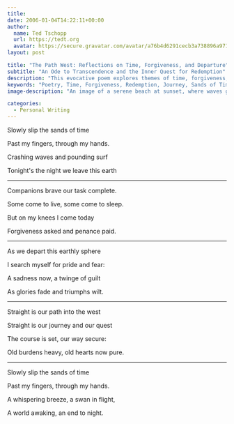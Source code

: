 ```yaml
---
title: 
date: 2006-01-04T14:22:11+00:00
author:
  name: Ted Tschopp
  url: https://tedt.org
  avatar: https://secure.gravatar.com/avatar/a76b4d6291cecb3a738896a971bfb903?s=512&d=mp&r=g
layout: post

title: "The Path West: Reflections on Time, Forgiveness, and Departure"
subtitle: "An Ode to Transcendence and the Inner Quest for Redemption"
description: "This evocative poem explores themes of time, forgiveness, and the human quest for redemption. Through imagery of the ocean, sand, and a journey into the west, the poet conveys a sense of longing, reflection, and peaceful acceptance of life's inevitable end."
keywords: "Poetry, Time, Forgiveness, Redemption, Journey, Sands of Time, Reflection, Human Quest, Departure, Earthly Sphere, Triumph, Penance"
image-description: "An image of a serene beach at sunset, where waves gently lap the shore and sands slip through outstretched fingers. A lone figure stands in contemplation, symbolizing the reflections on time, forgiveness, and life's journey expressed in the poem."

categories:
  - Personal Writing
---
```


Slowly slip the sands of time  

Past my fingers, through my hands.  

Crashing waves and pounding surf  

Tonight's the night we leave this earth

* * *

Companions brave our task complete.  

Some come to live, some come to sleep.  

But on my knees I come today

Forgiveness asked and penance paid.

* * *

As we depart this earthly sphere  

I search myself for pride and fear:  

A sadness now, a twinge of guilt  

As glories fade and triumphs wilt.

* * *

Straight is our path into the west  

Straight is our journey and our quest  

The course is set, our way secure:  

Old burdens heavy, old hearts now pure.

* * *

Slowly slip the sands of time  

Past my fingers, through my hands.  

A whispering breeze, a swan in flight,  

A world awaking, an end to night.
